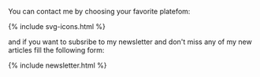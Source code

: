 You can contact me by choosing your favorite platefom:

<div class="container">
    {% include svg-icons.html %}
</div>

and if you want to subsribe to my newsletter and don't miss any of my new articles fill the following form:

{% include newsletter.html %}

